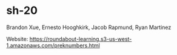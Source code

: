 # sh-20

Brandon Xue, Ernesto Hooghkirk, Jacob Rapmund, Ryan Martinez

Website: https://roundabout-learning.s3-us-west-1.amazonaws.com/preknumbers.html
